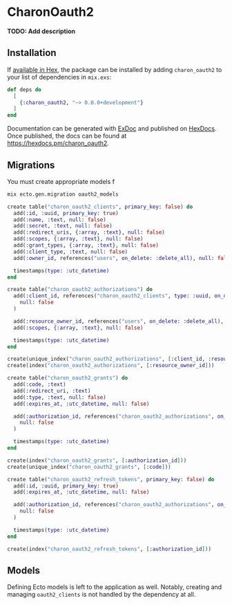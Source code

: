 # CharonOauth2

**TODO: Add description**

## Installation

If [available in Hex](https://hex.pm/docs/publish), the package can be installed
by adding `charon_oauth2` to your list of dependencies in `mix.exs`:

```elixir
def deps do
  [
    {:charon_oauth2, "~> 0.0.0+development"}
  ]
end
```

Documentation can be generated with [ExDoc](https://github.com/elixir-lang/ex_doc)
and published on [HexDocs](https://hexdocs.pm). Once published, the docs can
be found at <https://hexdocs.pm/charon_oauth2>.

## Migrations

You must create appropriate models f

```bash
mix ecto.gen.migration oauth2_models
```

```elixir
create table("charon_oauth2_clients", primary_key: false) do
  add(:id, :uuid, primary_key: true)
  add(:name, :text, null: false)
  add(:secret, :text, null: false)
  add(:redirect_uris, {:array, :text}, null: false)
  add(:scopes, {:array, :text}, null: false)
  add(:grant_types, {:array, :text}, null: false)
  add(:client_type, :text, null: false)
  add(:owner_id, references("users", on_delete: :delete_all), null: false)

  timestamps(type: :utc_datetime)
end

create table("charon_oauth2_authorizations") do
  add(:client_id, references("charon_oauth2_clients", type: :uuid, on_delete: :delete_all),
    null: false
  )

  add(:resource_owner_id, references("users", on_delete: :delete_all), null: false)
  add(:scopes, {:array, :text}, null: false)

  timestamps(type: :utc_datetime)
end

create(unique_index("charon_oauth2_authorizations", [:client_id, :resource_owner_id]))
create(index("charon_oauth2_authorizations", [:resource_owner_id]))

create table("charon_oauth2_grants") do
  add(:code, :text)
  add(:redirect_uri, :text)
  add(:type, :text, null: false)
  add(:expires_at, :utc_datetime, null: false)

  add(:authorization_id, references("charon_oauth2_authorizations", on_delete: :delete_all),
    null: false
  )

  timestamps(type: :utc_datetime)
end

create(index("charon_oauth2_grants", [:authorization_id]))
create(unique_index("charon_oauth2_grants", [:code]))

create table("charon_oauth2_refresh_tokens", primary_key: false) do
  add(:id, :uuid, primary_key: true)
  add(:expires_at, :utc_datetime, null: false)

  add(:authorization_id, references("charon_oauth2_authorizations", on_delete: :delete_all),
    null: false
  )

  timestamps(type: :utc_datetime)
end

create(index("charon_oauth2_refresh_tokens", [:authorization_id]))
```

## Models

Defining Ecto models is left to the application as well.
Notably, creating and managing `oauth2_clients` is not handled by the dependency at all.
